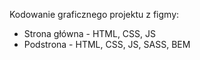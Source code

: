 Kodowanie graficznego projektu z figmy:
* Strona główna - HTML, CSS, JS
* Podstrona - HTML, CSS, JS, SASS, BEM
